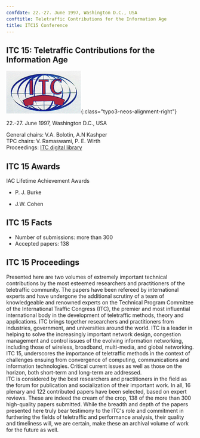 ```yaml
---
confdate: 22.-27. June 1997, Washington D.C., USA
conftitle: Teletraffic Contributions for the Information Age
title: ITC15 Conference
---
```


## ITC 15: Teletraffic Contributions for the Information Age

![](/assets/Persistent/itc15-200x114.gif){:class="typo3-neos-alignment-right"}

22.-27. June 1997, Washington D.C., USA

General chairs: V.A. Bolotin, A.N Kashper<br/>
TPC chairs: V. Ramaswami, P. E. Wirth<br/>
Proceedings: [ITC digital library](/itc-library/itc15.html)

## ITC 15 Awards

IAC Lifetime Achievement Awards

  * P. J. Burke

  * J.W. Cohen



## ITC 15 Facts

  * Number of submissions: more than 300
  * Accepted papers: 138



## ITC 15 Proceedings

Presented here are two volumes of extremely important technical contributions by the most esteemed researchers and practitioners of the teletraffic community. The papers have been refereed by international experts and have undergone the additional scrutiny of a team of knowledgeable and renowned experts on the Technical Program Committee of the International Traffic Congress (ITC), the premier and most influential international body in the development of teletraffic methods, theory and applications. ITC brings together researchers and practitioners from industries, government, and universities around the world. ITC is a leader in helping to solve the increasingly important network design, congestion management and control issues of the evolving information networking, including those of wireless, broadband, multi-media, and global networking.<br/>
ITC 15, underscores the importance of teletraffic methods in the context of challenges ensuing from convergence of computing, communications and information technologies. Critical current issues as well as those on the horizon, both short-term and long-term are addressed.<br/>
ITC is considered by the best researchers and practitioners in the field as the forum for publication and socialization of their important work. In all, 16 plenary and 122 contributed papers have been selected, based on expert reviews. These are indeed the cream of the crop, 138 of the more than 300 high-quality papers submitted. While the breadth and depth of the papers presented here truly bear testimony to the ITC's role and commitment in furthering the fields of teletraffic and performance analysis, their quality and timeliness will, we are certain, make these an archival volume of work for the future as well.

